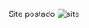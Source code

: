 Site postado
![site](https://github.com/pedrim-hc/transformador-de-temperatura/assets/145812205/c54399d0-79ca-4023-8997-235121cd8d0e)
